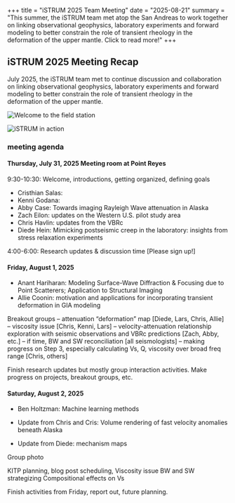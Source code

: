 +++
title = "iSTRUM 2025 Team Meeting"
date = "2025-08-21"
summary = "This summer, the iSTRUM team met atop the San Andreas to work together on linking observational geophysics, laboratory experiments and forward modeling to better constrain the role of transient rheology in the deformation of the upper mantle. Click to read more!"
+++


## iSTRUM 2025 Meeting Recap

July 2025, the iSTRUM team met to continue discussion and collaboration on linking observational geophysics, 
laboratory experiments and forward modeling to better constrain the role of transient rheology 
in the deformation of the upper mantle. 


![Welcome to the field station](/images/blog/istrum-yr3-recap/im_001.png)


![iSTRUM in action](/images/blog/istrum-yr3-recap/im_004.png)

### meeting agenda 
#### Thursday, July 31, 2025 Meeting room at Point Reyes 

9:30-10:30:  Welcome, introductions, getting organized, defining goals

* Cristhian Salas: 
* Kenni Godana:  
* Abby Case: Towards imaging Rayleigh Wave attenuation in Alaska
* Zach Eilon: updates on the Western U.S. pilot study area
* Chris Havlin: updates from the VBRc
* Diede Hein: Mimicking postseismic creep in the laboratory: insights from stress relaxation experiments


4:00-6:00: Research updates & discussion time [Please sign up!]

#### Friday, August 1, 2025

* Anant Hariharan: Modeling Surface-Wave Diffraction & Focusing due to Point Scatterers; Application to Structural Imaging
* Allie Coonin: motivation and applications for incorporating transient deformation in GIA modeling


Breakout groups 
– attenuation “deformation” map [Diede, Lars, Chris, Allie]
– viscosity issue [Chris, Kenni, Lars]
– velocity-attenuation relationship exploration with seismic observations and VBRc predictions [Zach, Abby, etc.]
– if time, BW and SW reconciliation [all seismologists]
– making progress on Step 3, especially calculating Vs, Q, viscosity over broad freq range [Chris, others]


Finish research updates but mostly group interaction activities. Make progress on projects, breakout groups, etc. 

#### Saturday, August 2, 2025

* Ben Holtzman: Machine learning methods 

* Update from Chris and Cris: Volume rendering of fast velocity anomalies beneath Alaska 
* Update from Diede: mechanism maps 

Group photo

KITP planning, blog post scheduling,
Viscosity issue
BW and SW strategizing
Compositional effects on Vs

Finish activities from Friday, report out, future planning. 

